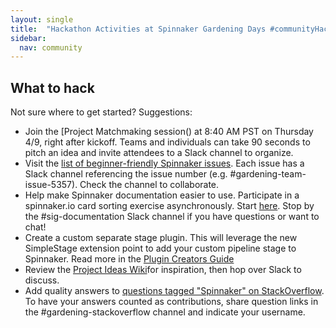 ```yaml
---
layout: single
title:  "Hackathon Activities at Spinnaker Gardening Days #communityHack"
sidebar:
  nav: community
---
```


## What to hack

Not sure where to get started? Suggestions:

* Join the [Project Matchmaking session(<zoom link>) at 8:40 AM PST on Thursday 4/9, right after kickoff. Teams and individuals can take 90 seconds to pitch an idea and invite attendees to a Slack channel to organize.
* Visit the [list of beginner-friendly Spinnaker issues](https://github.com/spinnaker/spinnaker/issues?q=is%3Aopen+is%3Aissue+label%3A%22beginner+friendly%22+). Each issue has a Slack channel referencing the issue number (e.g. #gardening-team-issue-5357). Check the channel to collaborate.
* Help make Spinnaker documentation easier to use. Participate in a spinnaker.io card sorting exercise asynchronously. Start [here](https://www.provenbyusers.com/cs.php?c=26cc8242). Stop by the #sig-documentation Slack channel if you have questions or want to chat!
* Create a custom separate stage plugin. This will leverage the new  SimpleStage extension point to add your custom pipeline stage to Spinnaker. Read more in the [Plugin Creators Guide](https://www.spinnaker.io/guides/developer/plugin-creators/)
* Review the [Project Ideas Wiki](https://github.com/spinnaker-hackathon/gardening/wiki/Project-Ideas)for inspiration, then hop over Slack to discuss.
* Add quality answers to [questions tagged "Spinnaker" on StackOverflow](https://stackoverflow.com/questions/tagged/spinnaker). To have your answers counted as contributions, share question links in the #gardening-stackoverflow channel and indicate your username. 
